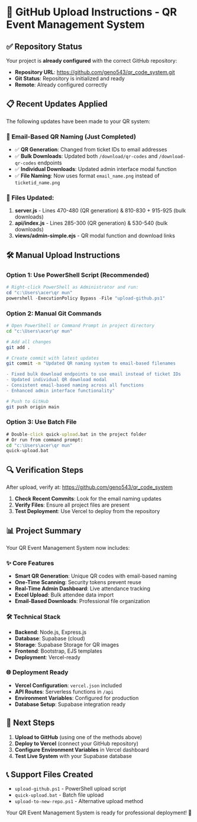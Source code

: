 # 🚀 GitHub Upload Instructions - QR Event Management System

## ✅ Repository Status
Your project is **already configured** with the correct GitHub repository:
- **Repository URL**: https://github.com/geno543/qr_code_system.git
- **Git Status**: Repository is initialized and ready
- **Remote**: Already configured correctly

## 📋 Recent Updates Applied
The following updates have been made to your QR system:

### 🎯 Email-Based QR Naming (Just Completed)
- ✅ **QR Generation**: Changed from ticket IDs to email addresses
- ✅ **Bulk Downloads**: Updated both `/download/qr-codes` and `/download-qr-codes` endpoints
- ✅ **Individual Downloads**: Updated admin interface modal function
- ✅ **File Naming**: Now uses format `email_name.png` instead of `ticketid_name.png`

### 📁 Files Updated:
1. **server.js** - Lines 470-480 (QR generation) & 810-830 + 915-925 (bulk downloads)
2. **api/index.js** - Lines 285-300 (QR generation) & 530-540 (bulk downloads)  
3. **views/admin-simple.ejs** - QR modal function and download links

## 🛠️ Manual Upload Instructions

### Option 1: Use PowerShell Script (Recommended)
```powershell
# Right-click PowerShell as Administrator and run:
cd "c:\Users\acer\qr mun"
powershell -ExecutionPolicy Bypass -File "upload-github.ps1"
```

### Option 2: Manual Git Commands
```bash
# Open PowerShell or Command Prompt in project directory
cd "c:\Users\acer\qr mun"

# Add all changes
git add .

# Create commit with latest updates
git commit -m "Updated QR naming system to email-based filenames

- Fixed bulk download endpoints to use email instead of ticket IDs
- Updated individual QR download modal  
- Consistent email-based naming across all functions
- Enhanced admin interface functionality"

# Push to GitHub
git push origin main
```

### Option 3: Use Batch File
```cmd
# Double-click quick-upload.bat in the project folder
# Or run from command prompt:
cd "c:\Users\acer\qr mun"
quick-upload.bat
```

## 🔍 Verification Steps
After upload, verify at: https://github.com/geno543/qr_code_system

1. **Check Recent Commits**: Look for the email naming updates
2. **Verify Files**: Ensure all project files are present
3. **Test Deployment**: Use Vercel to deploy from the repository

## 📊 Project Summary
Your QR Event Management System now includes:

### ✨ Core Features
- **Smart QR Generation**: Unique QR codes with email-based naming
- **One-Time Scanning**: Security tokens prevent reuse
- **Real-Time Admin Dashboard**: Live attendance tracking
- **Excel Upload**: Bulk attendee data import
- **Email-Based Downloads**: Professional file organization

### 🛠️ Technical Stack
- **Backend**: Node.js, Express.js
- **Database**: Supabase (cloud)
- **Storage**: Supabase Storage for QR images
- **Frontend**: Bootstrap, EJS templates
- **Deployment**: Vercel-ready

### 🌐 Deployment Ready
- **Vercel Configuration**: `vercel.json` included
- **API Routes**: Serverless functions in `/api`
- **Environment Variables**: Configured for production
- **Database Setup**: Supabase integration ready

## 🎯 Next Steps
1. **Upload to GitHub** (using one of the methods above)
2. **Deploy to Vercel** (connect your GitHub repository)
3. **Configure Environment Variables** in Vercel dashboard
4. **Test Live System** with your Supabase database

## 📞 Support Files Created
- `upload-github.ps1` - PowerShell upload script
- `quick-upload.bat` - Batch file upload
- `upload-to-new-repo.ps1` - Alternative upload method

Your QR Event Management System is ready for professional deployment! 🎉
